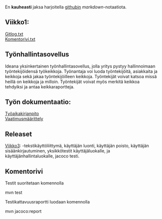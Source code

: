 En **kauheasti** jaksa harjoitella [githubin](http://github.com) *markdown*-notaatiota.

## Viikko1:     
[Gitlog.txt](https://github.com/RoniNiklas/ot-harjoitustyo/blob/master/laskarit/viikko1/gitlog.txt)    
[Komentorivi.txt](https://github.com/RoniNiklas/ot-harjoitustyo/blob/master/laskarit/viikko1/komentorivi.txt)

## Työnhallintasovellus

Ideana yksinkertainen työnhallintasovellus, jolla yritys pystyy hallinnoimaan työntekijöidensä työkeikkoja. Työnantaja voi luoda työntekijöitä, asiakkaita ja keikkoja sekä jakaa työntekijöilleen keikkoja. Työntekijät voivat katsoa missä heillä on keikkoja ja milloin. Työntekijät voivat myös merkitä keikkoa tehdyiksi ja antaa keikkaraportteja. 

## Työn dokumentaatio:     
[Työaikakirjanpito](https://github.com/RoniNiklas/ot-harjoitustyo/blob/master/dokumentaatio/tyoaikakirjanpito.MD)      
[Vaatimusmäärittely](https://github.com/RoniNiklas/ot-harjoitustyo/blob/master/dokumentaatio/vaatimusmaarittely.MD)

## Releaset
[Viikko3](https://github.com/RoniNiklas/ot-harjoitustyo/tree/master/harjoitustyo/Harjoitustyo):
    -tekstikäyttöliittymä, käyttäjän luonti, käyttäjän poisto, käyttäjän sisäänkirjautuminen, yksikkötestit käyttäjäluokalle, ja käyttäjänhallintaluokalle, jacoco testi.

## Komentorivi

Testit suoritetaan komennolla

mvn test

Testikattavuusraportti luodaan komennolla

mvn jacoco:report

